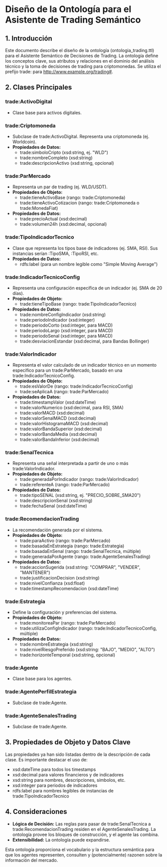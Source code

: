 # Diseño de la Ontología para el Asistente de Trading Semántico

## 1. Introducción
Este documento describe el diseño de la ontología (ontologia_trading.ttl) para el Asistente Semántico de Decisiones de Trading. La ontología define los conceptos clave, sus atributos y relaciones en el dominio del análisis técnico y la toma de decisiones de trading para criptomonedas. Se utiliza el prefijo trade: para http://www.example.org/trading#.

## 2. Clases Principales

### trade:ActivoDigital
- Clase base para activos digitales.

### trade:Criptomoneda
- Subclase de trade:ActivoDigital. Representa una criptomoneda (ej. Worldcoin).
- **Propiedades de Datos:**
  - trade:simboloCripto (xsd:string, ej. "WLD")
  - trade:nombreCompleto (xsd:string)
  - trade:descripcionActivo (xsd:string, opcional)

### trade:ParMercado
- Representa un par de trading (ej. WLD/USDT).
- **Propiedades de Objeto:**
  - trade:tieneActivoBase (rango: trade:Criptomoneda)
  - trade:tieneActivoCotizacion (rango: trade:Criptomoneda o trade:MonedaFiat)
- **Propiedades de Datos:**
  - trade:precioActual (xsd:decimal)
  - trade:volumen24h (xsd:decimal, opcional)

### trade:TipoIndicadorTecnico
- Clase que representa los tipos base de indicadores (ej. SMA, RSI). Sus instancias serían :TipoSMA, :TipoRSI, etc.
- **Propiedades de Datos:**
  - rdfs:label (para un nombre legible como "Simple Moving Average")

### trade:IndicadorTecnicoConfig
- Representa una configuración específica de un indicador (ej. SMA de 20 días).
- **Propiedades de Objeto:**
  - trade:tieneTipoBase (rango: trade:TipoIndicadorTecnico)
- **Propiedades de Datos:**
  - trade:nombreConfigIndicador (xsd:string)
  - trade:periodoIndicador (xsd:integer)
  - trade:periodoCorto (xsd:integer, para MACD)
  - trade:periodoLargo (xsd:integer, para MACD)
  - trade:periodoSenal (xsd:integer, para MACD)
  - trade:desviacionEstandar (xsd:decimal, para Bandas Bollinger)

### trade:ValorIndicador
- Representa el valor calculado de un indicador técnico en un momento específico para un trade:ParMercado, basado en una trade:IndicadorTecnicoConfig.
- **Propiedades de Objeto:**
  - trade:esValorDe (rango: trade:IndicadorTecnicoConfig)
  - trade:seAplicaA (rango: trade:ParMercado)
- **Propiedades de Datos:**
  - trade:timestampValor (xsd:dateTime)
  - trade:valorNumerico (xsd:decimal, para RSI, SMA)
  - trade:valorMACD (xsd:decimal)
  - trade:valorSenalMACD (xsd:decimal)
  - trade:valorHistogramaMACD (xsd:decimal)
  - trade:valorBandaSuperior (xsd:decimal)
  - trade:valorBandaMedia (xsd:decimal)
  - trade:valorBandaInferior (xsd:decimal)

### trade:SenalTecnica
- Representa una señal interpretada a partir de uno o más trade:ValorIndicador.
- **Propiedades de Objeto:**
  - trade:generadaPorIndicador (rango: trade:ValorIndicador)
  - trade:referenteA (rango: trade:ParMercado)
- **Propiedades de Datos:**
  - trade:tipoSENAL (xsd:string, ej. "PRECIO_SOBRE_SMA20")
  - trade:descripcionSenal (xsd:string)
  - trade:fechaSenal (xsd:dateTime)

### trade:RecomendacionTrading
- La recomendación generada por el sistema.
- **Propiedades de Objeto:**
  - trade:paraActivo (rango: trade:ParMercado)
  - trade:basadaEnEstrategia (rango: trade:Estrategia)
  - trade:basadaEnSenal (rango: trade:SenalTecnica, múltiple)
  - trade:generadaPorAgente (rango: trade:AgenteSenalesTrading)
- **Propiedades de Datos:**
  - trade:accionSugerida (xsd:string: "COMPRAR", "VENDER", "MANTENER")
  - trade:justificacionDecision (xsd:string)
  - trade:nivelConfianza (xsd:float)
  - trade:timestampRecomendacion (xsd:dateTime)

### trade:Estrategia
- Define la configuración y preferencias del sistema.
- **Propiedades de Objeto:**
  - trade:monitoreaPar (rango: trade:ParMercado)
  - trade:utilizaConfigIndicador (rango: trade:IndicadorTecnicoConfig, múltiple)
- **Propiedades de Datos:**
  - trade:nombreEstrategia (xsd:string)
  - trade:nivelRiesgoPreferido (xsd:string: "BAJO", "MEDIO", "ALTO")
  - trade:horizonteTemporal (xsd:string, opcional)

### trade:Agente
- Clase base para los agentes.

### trade:AgentePerfilEstrategia
- Subclase de trade:Agente.

### trade:AgenteSenalesTrading
- Subclase de trade:Agente.

## 3. Propiedades de Objeto y Datos Clave
Las propiedades ya han sido listadas dentro de la descripción de cada clase. Es importante destacar el uso de:
- xsd:dateTime para todos los timestamps
- xsd:decimal para valores financieros y de indicadores
- xsd:string para nombres, descripciones, símbolos, etc.
- xsd:integer para periodos de indicadores
- rdfs:label para nombres legibles de instancias de trade:TipoIndicadorTecnico

## 4. Consideraciones
- **Lógica de Decisión:** Las reglas para pasar de trade:SenalTecnica a trade:RecomendacionTrading residen en el AgenteSenalesTrading. La ontología provee los bloques de construcción, y el agente las combina.
- **Extensibilidad:** La ontología puede expandirse.

Esta ontología proporciona el vocabulario y la estructura semántica para que los agentes representen, consulten y (potencialmente) razonen sobre la información del mercado.